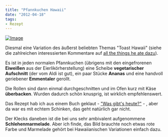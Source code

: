 ```yaml
---
title: "Pfannkuchen Hawaii"
date: "2012-04-18" 
tags:
- Rezept
---
```


[![Image](http://apfeleimer.files.wordpress.com/2012/04/imgp8781.jpg?w=487)](http://apfeleimer.files.wordpress.com/2012/04/imgp8781.jpg)

Diesmal eine Variation des äußerst beliebten Themas "Toast Hawaii" (siehe die zahlreichen interessierten Kommentare auf [all the things he ate dazu](http://allthethingsiate.wordpress.com/2012/04/04/hawaii-toast/)). 

Es ist in jeden normalen Pfannkuchen (übrigens mit den eingefrorenen **Eiweißen** aus der Eierlikörherstellung) eine Scheibe **vegetarischer Aufschnitt** (der vom Aldi ist gut), ein paar Stücke **Ananas** und eine handvoll geriebener **Emmentaler** gerollt. 

Die Rollen sind dann einmal durchgeschnitten und im Ofen kurz mit Käse **überbacken**. Wurden dadurch schön knusprig, ist wirklich empfehlenswert. 

Das Rezept hab ich aus einem Buch geklaut - ["Was gibt's heute?"](http://www.amazon.de/GU-Was-gibt%C2%B4s-heute-Martina/dp/B0018ZDL16/ref=sr_1_2?ie=UTF8&qid=1334756217&sr=8-2) \- , aber da war es mit echtem Schinken, das geht natürlich gar nicht.

Der Klecks daneben ist die bei uns sehr ambivalent aufgenommene **Schlehenmarmelade**. Aber ich finde, das Bild brauchte noch etwas rote Farbe und Marmelade gehört bei Hawaiianischen Variationen einfach dazu.
